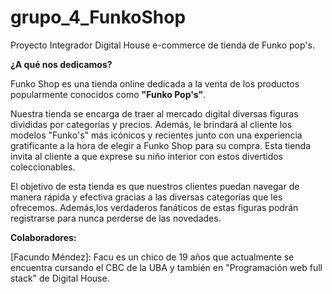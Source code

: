 # grupo_4_FunkoShop
Proyecto Integrador Digital House e-commerce de tienda de Funko pop's.

**¿A qué nos dedicamos?**

Funko Shop es una tienda online dedicada a la venta de los productos popularmente conocidos como **"Funko Pop's"**.

Nuestra tienda se encarga de traer al mercado digital diversas figuras divididas por categorías y precios. Además, le brindará al cliente los modelos "Funko's" más icónicos y recientes junto con una experiencia gratificante a la hora de elegir a Funko Shop para su compra. Esta tienda invita al cliente a que exprese su niño interior con estos divertidos coleccionables.

El objetivo de esta tienda es que nuestros clientes puedan navegar de manera rápida y efectiva gracias a las diversas categorías que les ofrecemos. Además,los verdaderos fanáticos de estas figuras podrán registrarse para nunca perderse de las novedades.

**Colaboradores:**

[Facundo Méndez]: Facu es un chico de 19 años que actualmente se encuentra cursando el CBC de la UBA y también en "Programación web full stack" de Digital House.
